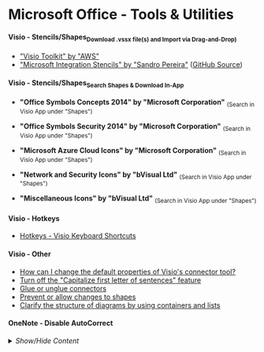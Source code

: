 <!-- ------------------------------------------------------------ ---

This file (on GitHub):

	https://github.com/mcavallo-git/Coding/blob/master/windows/Windows%20-%20Mcrosoft%20Office%20-%20Tools%20%26%20Utilities.md

--- ------------------------------------------------------------- -->

# Microsoft Office - Tools & Utilities

<!-- ------------------------------------------------------------ -->

<h4>Visio - Stencils/Shapes<sub>Download .vssx file(s) and Import via Drag-and-Drop)</sub></h4>

* ["Visio Toolkit" by "AWS"](https://aws.amazon.com/architecture/icons/)
* ["Microsoft Integration Stencils" by "Sandro Pereira"](https://gallery.technet.microsoft.com/Collection-of-Integration-e6a3f4d0) ([GitHub Source](https://github.com/sandroasp/Microsoft-Integration-and-Azure-Stencils-Pack-for-Visio))

<!-- ------------------------------------------------------------ -->

<h4>Visio - Stencils/Shapes<sub>Search Shapes & Download In-App</sub></h4>

* <b>"Office Symbols Concepts 2014" by "Microsoft Corporation"</b> <sub>(Search in Visio App under "Shapes")</sub>
* <b>"Office Symbols Security 2014" by "Microsoft Corporation"</b> <sub>(Search in Visio App under "Shapes")</sub>
* <b>"Microsoft Azure Cloud Icons" by "Microsoft Corporation"</b> <sub>(Search in Visio App under "Shapes")</sub>

* <b>"Network and Security Icons" by "bVisual Ltd"</b> <sub>(Search in Visio App under "Shapes")</sub>
* <b>"Miscellaneous Icons" by "bVisual Ltd"</b> <sub>(Search in Visio App under "Shapes")</sub>

<!-- ------------------------------------------------------------ -->

<h4>Visio - Hotkeys</h4>

* [Hotkeys - Visio Keyboard Shortcuts](http://www.excel-networks.com/docs/ms-visio-keyboardshortcuts.pdf)

<!-- ------------------------------------------------------------ -->

<h4>Visio - Other</h4>


* [How can I change the default properties of Visio's connector tool?](https://superuser.com/a/243619)
* [Turn off the "Capitalize first letter of sentences" feature](https://support.microsoft.com/en-us/help/290586)
* [Glue or unglue connectors](https://support.office.com/en-us/article/glue-or-unglue-connectors-c55370ae-a3c3-4468-9232-b32604f7252f)
* [Prevent or allow changes to shapes](https://support.office.com/en-us/article/prevent-or-allow-changes-to-shapes-e65decf4-0eed-4fd6-a7d9-b286abcbc7eb)
* [Clarify the structure of diagrams by using containers and lists](https://support.office.com/en-us/article/clarify-the-structure-of-diagrams-by-using-containers-and-lists-4da621a4-3572-4c9b-9559-bbe4f6c9b08f)



<!-- ------------------------------------------------------------ -->

<h4>OneNote - Disable AutoCorrect</h4>

<details><summary><i>Show/Hide Content</i></summary>
<p>

<pre><code>------------------------------------------------------------

Instructions for version:
	OneNote 2016 (Office-365 Install)

	Select tab "Review" at the top
		--> Click Dropdown:   "Language" 
			--> Select   "Language Preferences"
				--> Select Left Tab: "Proofing"  (3rd Tab from Top)
				
					(TOP CATEGORY)
						Click Button "AutoCorrect Options"
							(UNCHECK) Correct TWo INitial CApitals
							(UNCHECK) Capitalize first letter of sentences
							(UNCHECK) Capitalize names of days
							(UNCHECK) Correct accidental use of cAPS LOCK key
							(UNCHECK) Replace text as you type
							(Click "OK")
					
					(MIDDLE CATEGORY) - When correcting spelling in Microsoft Office programs
						(UNCHECK) Flag repeated words
					
					(BOTTOM CATEGORY) - When correcting spelling in OneNote
						(UNCHECK) Check spelling as you type
						(UNCHECK) Check grammar with spelling
						(Click "OK")

------------------------------------------------------------

Instructions for version:
	OneNote, Windows 10 (Built-In) App

		Click [ … ] at the top
			-> Settings
				-> Options
					-> Proofing (near bottom)
						-> Hide Spelling Errors [ON]
						-> AutoCorrect [OFF]

------------------------------------------------------------</code></pre>

</p>
</details>